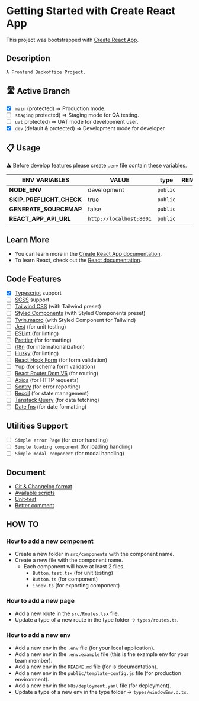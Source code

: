 # Getting Started with Create React App

This project was bootstrapped with [Create React App](https://github.com/facebook/create-react-app).

## Description

```text
A Frontend Backoffice Project.
```

## 🛣 Active Branch

- [x] `main` (protected) => Production mode.
- [ ] `staging` protected) => Staging mode for QA testing.
- [ ] `uat` protected) => UAT mode for development user.
- [x] `dev` (default & protected) => Development mode for developer.

## 📋 Usage

⚠ Before develop features please create `.env` file contain these variables.

| ENV VARIABLES            | VALUE                   | type     | REMARK |
| ------------------------ | ----------------------- | -------- | ------ |
| **NODE_ENV**             | development             | `public` |        |
| **SKIP_PREFLIGHT_CHECK** | true                    | `public` |        |
| **GENERATE_SOURCEMAP**   | false                   | `public` |        |
| **REACT_APP_API_URL**    | `http://localhost:8001` | `public` |        |

## Learn More

- You can learn more in the [Create React App documentation](https://facebook.github.io/create-react-app/docs/getting-started).
- To learn React, check out the [React documentation](https://reactjs.org/).

## Code Features

- [x] [Typescript](https://www.typescriptlang.org/docs/) support
- [ ] [SCSS](https://sass-lang.com/documentation/) support
- [ ] [Tailwind CSS](https://tailwindcss.com/docs/installation) (with Tailwind preset)
- [ ] [Styled Components](https://styled-components.com/docs) (with Styled Components preset)
- [ ] [Twin.macro](https://github.com/ben-rogerson/twin.macro) (with Styled Component for Tailwind)
- [ ] [Jest](https://jestjs.io/docs/getting-started) (for unit testing)
- [ ] [ESLint](https://eslint.org/docs/latest/) (for linting)
- [ ] [Prettier](https://prettier.io/docs/en/index.html) (for formatting)
- [ ] [i18n](https://www.i18next.com/) (for internationalization)
- [ ] [Husky](https://typicode.github.io/husky/#/) (for linting)
- [ ] [React Hook Form](https://react-hook-form.com/get-started/) (for form validation)
- [ ] [Yup](https://www.npmjs.com/package/yup) (for schema form validation)
- [ ] [React Router Dom V6](https://reactrouter.com/en/main/start/overview) (for routing)
- [ ] [Axios](https://github.com/axios/axios) (for HTTP requests)
- [ ] [Sentry](https://docs.sentry.io/platforms/javascript/guides/react/) (for error reporting)
- [ ] [Recoil](https://recoiljs.org/docs/introduction/getting-started) (for state management)
- [ ] [Tanstack Query](https://react-query.tanstack.com/) (for data fetching)
- [ ] [Date fns](https://date-fns.org/) (for date formatting)

## Utilities Support

- [ ] `Simple error Page` (for error handling)
- [ ] `Simple loading component` (for loading handling)
- [ ] `Simple modal component` (for modal handling)

## Document

- [Git & Changelog format](./docs/git_and_changelog_format.md)
- [Available scripts](./docs/available_scripts.md)
- [Unit-test](./docs/unit_test.md)
- [Better comment](./docs/better-comments.md)

## HOW TO

### How to add a new component

- Create a new folder in `src/components` with the component name.
- Create a new file with the component name.
  - Each component will have at least 2 files.
    - `Button.test.tsx` (for unit testing)
    - `Button.ts` (for component)
    - `index.ts` (for exporting component)

### How to add a new page

- Add a new route in the `src/Routes.tsx` file.
- Update a type of a new route in the type folder -> `types/routes.ts`.

### How to add a new env

- Add a new env in the `.env` file (for your local application).
- Add a new env in the `.env.example` file (this is the example env for your team member).
- Add a new env in the `README.md` file (for is documentation).
- Add a new env in the `public/template-config.js` file (for production environment).
- Add a new env in the `k8s/deployment.yaml` file (for deployment).
- Update a type of a new env in the type folder -> `types/windowEnv.d.ts`.
